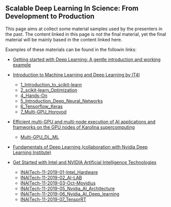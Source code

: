 ## Scalable Deep Learning In Science: From Development to Production

This page aims at collect some material samples used by the presenters in the past. The content linked in this page is not the final material, yet the final material will be mainly based in the content linked here. 

Examples of these materials can be found in the followin links:

* [Getting started with Deep Learning: A gentle introduction and working example](https://syncandshare.lrz.de/getlink/fiBhhAWsBe4N6aZ1RJw7jsvS/combiomed.seminar.slides.pdf)

* [Introduction to Machine Learning and Deep Learning by IT4I](https://events.it4i.cz/event/131/)
  * [1_Introduction_to_scikit-learn](https://events.it4i.cz/event/131/attachments/428/1632/1_Introduction_to_scikit-learn.pdf)
  * [2_scikit-learn_Optimization](https://events.it4i.cz/event/131/attachments/428/1633/2_scikit-learn_Optimization.pdf)
  * [4_Hands-On](https://events.it4i.cz/event/131/attachments/428/1634/4_Hands-On.pdf)
  * [5_Introduction_Deep_Neural_Networks](https://events.it4i.cz/event/131/attachments/428/1635/5_Introduction_Deep_Neural_Networks.pdf)
  * [6_Tensorflow_Keras](https://events.it4i.cz/event/131/attachments/428/1636/6_Tensorflow_Keras.pdf)
  * [7_Multi-GPU_Horovod](https://events.it4i.cz/event/131/attachments/428/1637/7_Multi-GPU_Horovod.pdf) 

* [Efficient multi-GPU and multi-node execution of AI applications and framworks on the GPU nodes of Karolina supercomputing](https://events.it4i.cz/event/124/)
  * [Multi-GPU_DL_ML](https://events.it4i.cz/event/124/attachments/412/1537/Multi-GPU_DL_ML.pdf)

* [Fundamentals of Deep Learning (collaboration with Nvidia Deep Learning Institute)](https://doku.lrz.de/download/attachments/81397038/FundamentalsOfDeepLearningNvidia%26Durillo.pdf?version=1&modificationDate=1626158886817&api=v2)

* [Get Started with Intel and NVIDIA Artificial Intelligence Technologies](https://events.it4i.cz/event/37/)
  * [INAITech-11-2019-01-Intel_Hardware](https://events.it4i.cz/event/37/attachments/114/252/INAITech-11-2019-01-Intel_Hardware_.pdf)
  * [INAITech-11-2019-02_AI-LAB](https://events.it4i.cz/event/37/attachments/114/253/INAITech-11-2019-02_AI-LAB.pdf)
  * [INAITech-11-2019-03-Oct-Movidius](https://events.it4i.cz/event/37/attachments/114/254/INAITech-11-2019-03-Oct-Movidius.pdf)
  * [INAITech-11-2019-05_Nvidia_AI_Architecture](https://events.it4i.cz/event/37/attachments/114/256/INAITech-11-2019-05_Nvidia_AI_Architecture.pdf)
  * [INAITech-11-2019-06_Nvidia_AI_Deep_learning](https://events.it4i.cz/event/37/attachments/114/257/INAITech-11-2019-06_Nvidia_AI_Deep_learning.pdf)
  * [INAITech-11-2019-07_TensorRT](https://events.it4i.cz/event/37/attachments/114/258/INAITech-11-2019-07_TensorRT.pdf)

